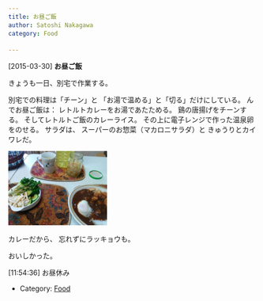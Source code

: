 ```yaml
---
title: お昼ご飯
author: Satoshi Nakagawa
category: Food

---
```


[2015-03-30] **お昼ご飯** 

 きょうも一日、別宅で作業する。

 別宅での料理は「チーン」と
「お湯で温める」と「切る」だけにしている。
んでお昼ご飯は：
レトルトカレーをお湯であたためる。
鷄の唐揚げをチーンする。
そしてレトルトご飯のカレーライス。
その上に電子レンジで作った温泉卵をのせる。
サラダは、
スーパーのお惣菜（マカロニサラダ）と
きゅうりとカイワレだ。

<a href="pict/2015-03-30-lunch.jpg">
<img src="pict/2015-03-30-lunch.jpg" alt="" width="200"/></a>

 カレーだから、
忘れずにラッキョウも。

 おいしかった。

 [11:54:36]
お昼休み

- Category: [Food](https://merapano.github.io/categories.html#Food)

